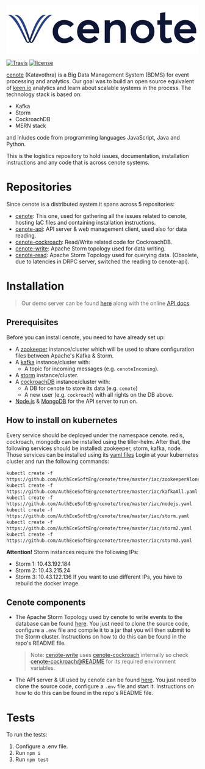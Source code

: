 ![cenote](./Cenote_colour_Horizontal.png)

[![Travis](https://img.shields.io/travis/com/AuthEceSoftEng/cenote.svg?style=flat-square&logo=travis&label=)](https://travis-ci.com/AuthEceSoftEng/cenote) [![license](https://img.shields.io/github/license/AuthEceSoftEng/cenote.svg?style=flat-square)](./LICENSE)

[cenote](https://en.wikipedia.org/wiki/Cenote) (Katavothra) is a Big Data Management System (BDMS) for event processing and analytics. Our goal was to build an open source equivalent of [keen.io](http://keen.io) analytics and learn about scalable systems in the process. The technology stack is based on:

- Kafka
- Storm
- CockroachDB
- MERN stack

and inludes code from programming languages JavaScript, Java and Python.

This is the logistics repository to hold issues, documentation, installation instructions and any code that is across cenote systems.

# Repositories

Since cenote is a distributed system it spans across 5 repositories:

- [cenote](https://github.com/AuthEceSoftEng/cenote): This one, used for gathering all the issues related to cenote, hosting IaC files and containing installation instructions.
- [cenote-api](https://github.com/AuthEceSoftEng/cenote-api): API server & web management client, used also for data reading.
- [cenote-cockroach](https://github.com/AuthEceSoftEng/cenote-cockroach): Read/Write related code for CockroachDB.
- [cenote-write](https://github.com/AuthEceSoftEng/cenote-write): Apache Storm topology used for data writing.
- [cenote-read](https://github.com/AuthEceSoftEng/cenote-read): Apache Storm Topology used for querying data. (Obsolete, due to latencies in DRPC server, switched the reading to cenote-api).

# Installation

> Our demo server can be found [here](https://cenote.sidero.services/) along with the online [API docs](https://cenote.sidero.services/docs).

## Prerequisites

Before you can install cenote, you need to have already set up:

- A [zookeeper](https://zookeeper.apache.org/) instance/cluster which will be used to share configuration files between Apache's Kafka & Storm.
- A [kafka](https://kafka.apache.org/) instance/cluster with:
  - A topic for incoming messages (e.g. `cenoteIncoming`).
- A [storm](https://storm.apache.org) instance/cluster.
- A [cockroachDB](https://www.cockroachlabs.com/) instance/cluster with:
  - A DB for cenote to store its data (e.g. `cenote`)
  - A new user (e.g. `cockroach`) with all rights on the DB above.
- [Node.js](https://nodejs.org/en/) & [MongoDB](https://www.mongodb.com/) for the API server to run on.

## How to install on kubernetes

Every service should be deployed under the namespace cenote.
redis, cockroach, mongodb can be installed using the tiller-helm.
After that, the following services should be installed: zookeeper, storm, kafka, node.
Those services can be installed using its [yaml files](https://github.com/AuthEceSoftEng/cenote/tree/master/iac)
Login at your kubernetes cluster and run the following commands:
```
kubectl create -f https://github.com/AuthEceSoftEng/cenote/tree/master/iac/zookeeperAlone.yaml
kubectl create -f https://github.com/AuthEceSoftEng/cenote/tree/master/iac/kafkaAll.yaml
kubectl create -f https://github.com/AuthEceSoftEng/cenote/tree/master/iac/nodejs.yaml
kubectl create -f https://github.com/AuthEceSoftEng/cenote/tree/master/iac/storm.yaml
kubectl create -f https://github.com/AuthEceSoftEng/cenote/tree/master/iac/storm2.yaml
kubectl create -f https://github.com/AuthEceSoftEng/cenote/tree/master/iac/storm3.yaml
```
**Attention!** Storm instances require the following IPs:
- Storm 1: 10.43.192.184
- Storm 2: 10.43.215.24
- Storm 3: 10.43.122.136
If you want to use different IPs, you have to rebuild the docker image.

## Cenote components

- The Apache Storm Topology used by cenote to write events to the database can be found [here](https://github.com/AuthEceSoftEng/cenote-write). You just need to clone the source code, configure a `.env` file and compile it to a jar that you will then submit to the Storm cluster. Instructions on how to do this can be found in the repo's README file.

  > Note: [cenote-write](https://github.com/AuthEceSoftEng/cenote-write) uses [cenote-cockroach](https://github.com/AuthEceSoftEng/cenote-cockroach) internally so check [cenote-cockroach@README](https://github.com/AuthEceSoftEng/cenote-cockroach/blob/master/README.md) for its required environment variables.

- The API server & UI used by cenote can be found [here](https://github.com/AuthEceSoftEng/cenote-api). You just need to clone the source code, configure a `.env` file and start it. Instructions on how to do this can be found in the repo's README file.

# Tests

To run the tests:

1. Configure a .env file.
2. Run `npm i`
3. Run `npm test`
